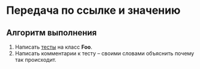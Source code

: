 # Передача по ссылке и значению

## Алгоритм выполнения

1.	Написать [тесты](https://github.com/Broscorp-java.net/traineeship/blob/master/tests.md) на класс __Foo__. 
2.	Написать комментарии к тесту – своими словами объяснить почему так происходит. 
